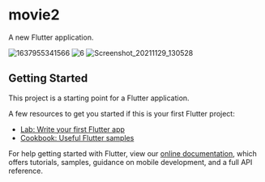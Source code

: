 # movie2

A new Flutter application.


![1637955341566](https://user-images.githubusercontent.com/75145283/143843198-42355596-8c1a-4815-bd73-313b542abe4b.png)
![6](https://user-images.githubusercontent.com/75145283/143843244-193d02b6-2ec8-46f9-9502-f385b324f84a.jpg)
![Screenshot_20211129_130528](https://user-images.githubusercontent.com/75145283/143843259-4c7f61fd-fce2-4d9d-a281-1a6c18de6428.png)



## Getting Started

This project is a starting point for a Flutter application.

A few resources to get you started if this is your first Flutter project:

- [Lab: Write your first Flutter app](https://flutter.dev/docs/get-started/codelab)
- [Cookbook: Useful Flutter samples](https://flutter.dev/docs/cookbook)

For help getting started with Flutter, view our
[online documentation](https://flutter.dev/docs), which offers tutorials,
samples, guidance on mobile development, and a full API reference.
